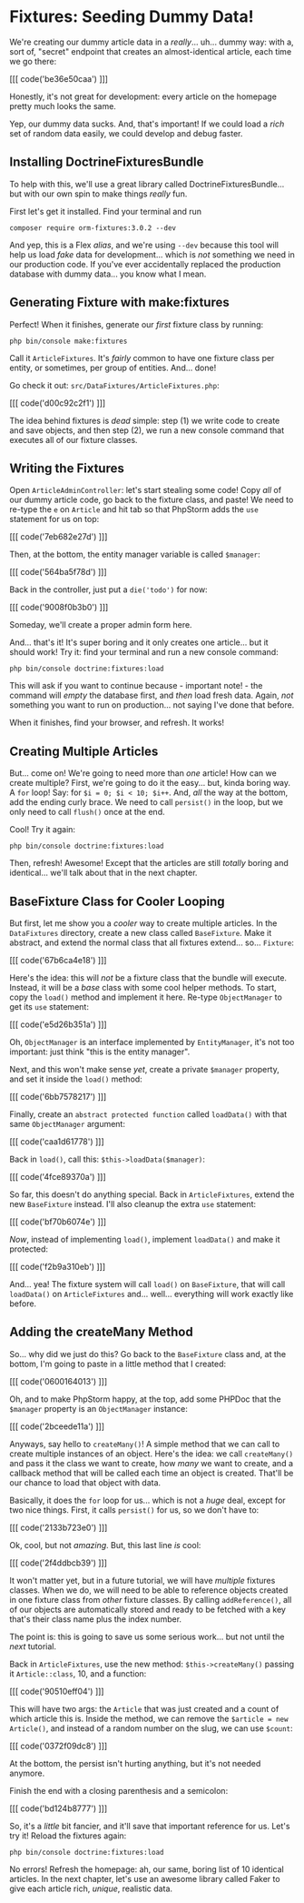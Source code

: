 # Fixtures: Seeding Dummy Data!

We're creating our dummy article data in a *really*... uh... dummy way: with a,
sort of, "secret" endpoint that creates an almost-identical article, each time we
go there:

[[[ code('be36e50caa') ]]]

Honestly, it's not great for development: every article on the homepage pretty much
looks the same.

Yep, our dummy data sucks. And, that's important! If we could load a *rich* set
of random data easily, we could develop and debug faster.

## Installing DoctrineFixturesBundle

To help with this, we'll use a great library called DoctrineFixturesBundle...
but with our own spin to make things *really* fun.

First let's get it installed. Find your terminal and run

```terminal
composer require orm-fixtures:3.0.2 --dev
```

And yep, this is a Flex *alias*, and we're using `--dev` because this tool will
help us load *fake* data for development... which is *not* something we need in
our production code. If you've ever accidentally replaced the production database
with dummy data... you know what I mean.

## Generating Fixture with make:fixtures

Perfect! When it finishes, generate our *first* fixture class by running:

```terminal
php bin/console make:fixtures
```

Call it `ArticleFixtures`. It's *fairly* common to have one fixture class per
entity, or sometimes, per group of entities. And... done!

Go check it out: `src/DataFixtures/ArticleFixtures.php`:

[[[ code('d00c92c2f1') ]]]

The idea behind fixtures is *dead* simple: step (1) we write code to create
and save objects, and then step (2), we run a new console command that executes
all of our fixture classes.

## Writing the Fixtures

Open `ArticleAdminController`: let's start stealing some code! Copy *all* of our
dummy article code, go back to the fixture class, and paste! We need to re-type
the `e` on `Article` and hit tab so that PhpStorm adds the `use` statement for
us on top:

[[[ code('7eb682e27d') ]]]

Then, at the bottom, the entity manager variable is called `$manager`:

[[[ code('564ba5f78d') ]]]

Back in the controller, just put a `die('todo')` for now:

[[[ code('9008f0b3b0') ]]]

Someday, we'll create a proper admin form here.

And... that's it! It's super boring and it only creates one article... but it should
work! Try it: find your terminal and run a new console command:

```terminal
php bin/console doctrine:fixtures:load
```

This will ask if you want to continue because - important note! - the command will
*empty* the database first, and *then* load fresh data. Again, *not* something
you want to run on production... not saying I've done that before.

When it finishes, find your browser, and refresh. It works!

## Creating Multiple Articles

But... come on! We're going to need more than *one* article! How can we create
multiple? First, we're going to do it the easy... but, kinda boring way. A `for`
loop! Say: for `$i = 0; $i < 10; $i++`. And, *all* the way at the bottom, add the ending
curly brace. We need to call `persist()` in the loop, but we only need to call `flush()`
once at the end.

Cool! Try it again:

```terminal
php bin/console doctrine:fixtures:load
```

Then, refresh! Awesome! Except that the articles are still *totally* boring and
identical... we'll talk about that in the next chapter.

## BaseFixture Class for Cooler Looping

But first, let me show you a *cooler* way to create multiple articles. In the
`DataFixtures` directory, create a new class called `BaseFixture`. Make it abstract,
and extend the normal class that all fixtures extend... so... `Fixture`:

[[[ code('67b6ca4e18') ]]]

Here's the idea: this will *not* be a fixture class that the bundle will execute.
Instead, it will be a *base* class with some cool helper methods. To start, copy
the `load()` method and implement it here. Re-type `ObjectManager` to get its `use`
statement:

[[[ code('e5d26b351a') ]]]

Oh, `ObjectManager` is an interface implemented by `EntityManager`, it's
not too important: just think "this is the entity manager".

Next, and this won't make sense *yet*, create a private `$manager` property, and
set it inside the `load()` method:

[[[ code('6bb7578217') ]]]

Finally, create an `abstract protected function` called `loadData()` with that same
`ObjectManager` argument:

[[[ code('caa1d61778') ]]]

Back in `load()`, call this: `$this->loadData($manager)`:

[[[ code('4fce89370a') ]]]

So far, this doesn't do anything special. Back in `ArticleFixtures`, extend the
new `BaseFixture` instead. I'll also cleanup the extra `use` statement:

[[[ code('bf70b6074e') ]]]

*Now*, instead of implementing `load()`, implement `loadData()` and make it protected:

[[[ code('f2b9a310eb') ]]]

And... yea! The fixture system will call `load()` on `BaseFixture`, that will call
`loadData()` on `ArticleFixtures` and... well... everything will work exactly like
before.

## Adding the createMany Method

So... why did we just do this? Go back to the `BaseFixture` class and, at the
bottom, I'm going to paste in a little method that I created:

[[[ code('0600164013') ]]]

Oh, and to make PhpStorm happy, at the top, add some PHPDoc that the `$manager`
property is an `ObjectManager` instance:

[[[ code('2bceede11a') ]]]

Anyways, say hello to `createMany()`! A simple method that we can call to create
multiple instances of an object. Here's the idea: we call `createMany()` and pass
it the class we want to create, how *many* we want to create, and a callback
method that will be called each time an object is created. That'll be our chance
to load that object with data.

Basically, it does the `for` loop for us... which is not a *huge* deal, except
for two nice things. First, it calls `persist()` for us, so we don't have to:

[[[ code('2133b723e0') ]]]

Ok, cool, but not *amazing*. But, this last line *is* cool:

[[[ code('2f4ddbcb39') ]]]

It won't matter yet, but in a future tutorial, we will have *multiple* fixtures classes.
When we do, we will need to be able to reference objects created in one fixture class
from *other* fixture classes. By calling `addReference()`, all of our objects are
automatically stored and ready to be fetched with a key that's their class name plus
the index number.

The point is: this is going to save us some serious work... but not until the *next*
tutorial.

Back in `ArticleFixtures`, use the new method: `$this->createMany()` passing
it `Article::class`, 10, and a function:

[[[ code('90510eff04') ]]]

This will have two args: the `Article` that was just created and a count of which
article this is. Inside the method, we can remove the `$article = new Article()`,
and instead of a random number on the slug, we can use `$count`:

[[[ code('0372f09dc8') ]]]

At the bottom, the persist isn't hurting anything, but it's not needed anymore.

Finish the end with a closing parenthesis and a semicolon:

[[[ code('bd124b8777') ]]]

So, it's a *little* bit fancier, and it'll save that important reference for us.
Let's try it! Reload the fixtures again:

```terminal
php bin/console doctrine:fixtures:load
```

No errors! Refresh the homepage: ah, our same, boring list of 10 identical articles.
In the next chapter, let's use an awesome library called Faker to give each article
rich, *unique*, realistic data.
